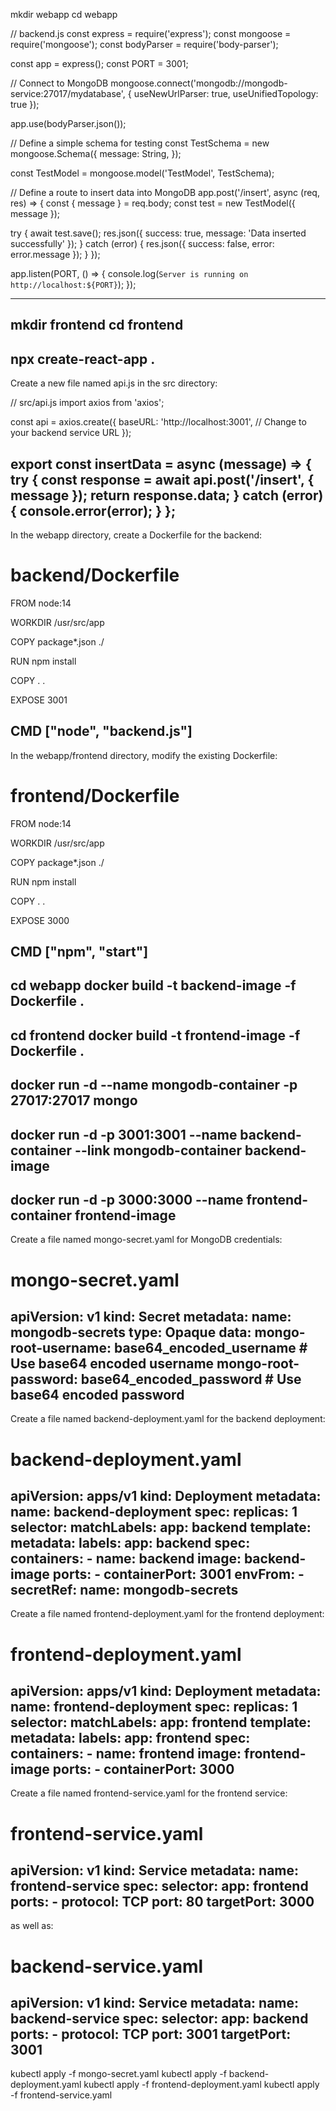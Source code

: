 mkdir webapp
cd webapp

// backend.js
const express = require('express');
const mongoose = require('mongoose');
const bodyParser = require('body-parser');

const app = express();
const PORT = 3001;

// Connect to MongoDB
mongoose.connect('mongodb://mongodb-service:27017/mydatabase', { useNewUrlParser: true, useUnifiedTopology: true });

app.use(bodyParser.json());

// Define a simple schema for testing
const TestSchema = new mongoose.Schema({
  message: String,
});

const TestModel = mongoose.model('TestModel', TestSchema);

// Define a route to insert data into MongoDB
app.post('/insert', async (req, res) => {
  const { message } = req.body;
  const test = new TestModel({ message });

  try {
    await test.save();
    res.json({ success: true, message: 'Data inserted successfully' });
  } catch (error) {
    res.json({ success: false, error: error.message });
  }
});

app.listen(PORT, () => {
  console.log(`Server is running on http://localhost:${PORT}`);
});


---
mkdir frontend
cd frontend
---
npx create-react-app .
---
Create a new file named api.js in the src directory:

// src/api.js
import axios from 'axios';

const api = axios.create({
  baseURL: 'http://localhost:3001', // Change to your backend service URL
});

export const insertData = async (message) => {
  try {
    const response = await api.post('/insert', { message });
    return response.data;
  } catch (error) {
    console.error(error);
  }
};
---
In the webapp directory, create a Dockerfile for the backend:
# backend/Dockerfile
FROM node:14

WORKDIR /usr/src/app

COPY package*.json ./

RUN npm install

COPY . .

EXPOSE 3001

CMD ["node", "backend.js"]
---
In the webapp/frontend directory, modify the existing Dockerfile:
# frontend/Dockerfile
FROM node:14

WORKDIR /usr/src/app

COPY package*.json ./

RUN npm install

COPY . .

EXPOSE 3000

CMD ["npm", "start"]
---
cd webapp
docker build -t backend-image -f Dockerfile .
---
cd frontend
docker build -t frontend-image -f Dockerfile .
---
docker run -d --name mongodb-container -p 27017:27017 mongo
---
docker run -d -p 3001:3001 --name backend-container --link mongodb-container backend-image
---
docker run -d -p 3000:3000 --name frontend-container frontend-image
---
Create a file named mongo-secret.yaml for MongoDB credentials:
# mongo-secret.yaml
apiVersion: v1
kind: Secret
metadata:
  name: mongodb-secrets
type: Opaque
data:
  mongo-root-username: base64_encoded_username  # Use base64 encoded username
  mongo-root-password: base64_encoded_password  # Use base64 encoded password
---
Create a file named backend-deployment.yaml for the backend deployment:
# backend-deployment.yaml
apiVersion: apps/v1
kind: Deployment
metadata:
  name: backend-deployment
spec:
  replicas: 1
  selector:
    matchLabels:
      app: backend
  template:
    metadata:
      labels:
        app: backend
    spec:
      containers:
      - name: backend
        image: backend-image
        ports:
        - containerPort: 3001
        envFrom:
        - secretRef:
            name: mongodb-secrets
---
Create a file named frontend-deployment.yaml for the frontend deployment:
# frontend-deployment.yaml
apiVersion: apps/v1
kind: Deployment
metadata:
  name: frontend-deployment
spec:
  replicas: 1
  selector:
    matchLabels:
      app: frontend
  template:
    metadata:
      labels:
        app: frontend
    spec:
      containers:
      - name: frontend
        image: frontend-image
        ports:
        - containerPort: 3000
---
Create a file named frontend-service.yaml for the frontend service:
# frontend-service.yaml
apiVersion: v1
kind: Service
metadata:
  name: frontend-service
spec:
  selector:
    app: frontend
  ports:
    - protocol: TCP
      port: 80
      targetPort: 3000
---
as well as:
# backend-service.yaml
apiVersion: v1
kind: Service
metadata:
  name: backend-service
spec:
  selector:
    app: backend
  ports:
    - protocol: TCP
      port: 3001
      targetPort: 3001
---
kubectl apply -f mongo-secret.yaml
kubectl apply -f backend-deployment.yaml
kubectl apply -f frontend-deployment.yaml
kubectl apply -f frontend-service.yaml
